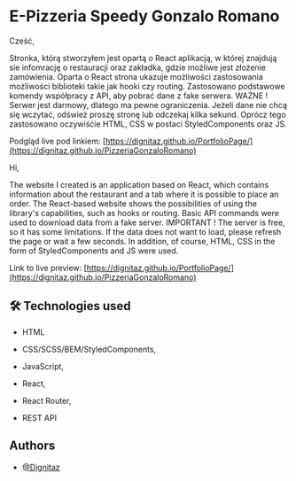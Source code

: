 # E-Pizzeria Speedy Gonzalo Romano

Cześć,

Stronka, którą stworzyłem jest opartą o React aplikacją, w której znajdują sie infomrację o restauracji oraz zakładka, gdzie możliwe jest złożenie zamówienia.
Oparta o React strona ukazuje możliwości zastosowania możliwości biblioteki takie jak hooki czy routing. Zastosowano podstawowe komendy współpracy z API, aby pobrać dane z fake serwera.
WAŻNE !
Serwer jest darmowy, dlatego ma pewne ograniczenia. Jeżeli dane nie chcą się wczytać, odśwież proszę stronę lub odczekaj kilka sekund.
Oprócz tego zastosowano oczywiśćie HTML, CSS w postaci StyledComponents oraz JS.

Podgląd live pod linkiem: [https://dignitaz.github.io/PortfolioPage/](https://dignitaz.github.io/PizzeriaGonzaloRomano)

Hi,

The website I created is an application based on React, which contains information about the restaurant and a tab where it is possible to place an order.
The React-based website shows the possibilities of using the library's capabilities, such as hooks or routing. Basic API commands were used to download data from a fake server.
IMPORTANT !
The server is free, so it has some limitations. If the data does not want to load, please refresh the page or wait a few seconds.
In addition, of course, HTML, CSS in the form of StyledComponents and JS were used.

Link to live preview: [https://dignitaz.github.io/PortfolioPage/](https://dignitaz.github.io/PizzeriaGonzaloRomano)

## 🛠 Technologies used

- HTML

- CSS/SCSS/BEM/StyledComponents,

- JavaScript,

- React,

- React Router,

- REST API

## Authors

- [@Dignitaz](https://github.com/Dignitaz)

